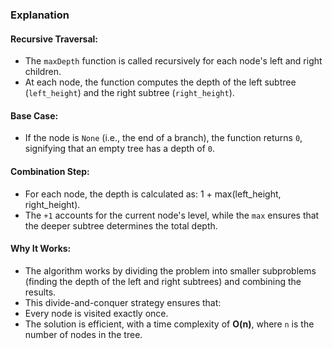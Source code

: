 ### Explanation

#### Recursive Traversal:
- The `maxDepth` function is called recursively for each node's left and right children.
- At each node, the function computes the depth of the left subtree (`left_height`) and the right subtree (`right_height`).

#### Base Case:
- If the node is `None` (i.e., the end of a branch), the function returns `0`, signifying that an empty tree has a depth of `0`.

#### Combination Step:
- For each node, the depth is calculated as: 1 + max(left_height, right_height).
- The `+1` accounts for the current node's level, while the `max` ensures that the deeper subtree determines the total depth.

#### Why It Works:
- The algorithm works by dividing the problem into smaller subproblems (finding the depth of the left and right subtrees) and combining the results.
- This divide-and-conquer strategy ensures that:
- Every node is visited exactly once.
- The solution is efficient, with a time complexity of **O(n)**, where `n` is the number of nodes in the tree.

